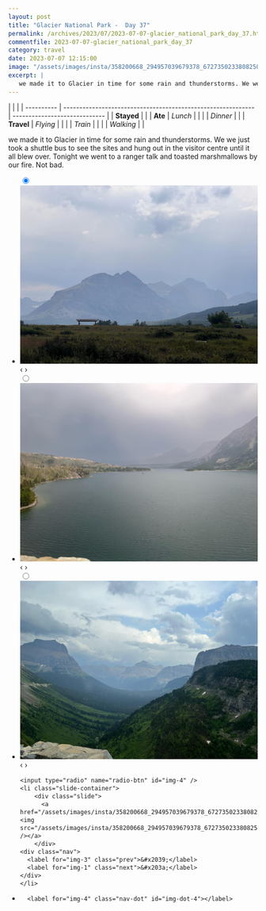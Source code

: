 ```yaml
---
layout: post
title: "Glacier National Park -  Day 37"
permalink: /archives/2023/07/2023-07-07-glacier_national_park_day_37.html
commentfile: 2023-07-07-glacier_national_park_day_37
category: travel
date: 2023-07-07 12:15:00
image: "/assets/images/insta/358200668_294957039679378_6727350233808250342_n_18001971565749297.jpg"
excerpt: |
   we made it to Glacier in time for some rain and thunderstorms. We we just took a shuttle bus to see the sites and hung out in the visitor centre until it all blew over. Tonight we went to a ranger talk and toasted marshmallows by our fire. Not bad.
---
```


|            |                                                              |
| ---------- | ------------------------------------------------------------ | ----------------------------- |
| **Stayed** |  |
| **Ate**    | _Lunch_                                                      |          |
|            | _Dinner_                                                     |          |
| **Travel** | _Flying_                                                     |          |
|            | _Train_                                                      |          |
|            | _Walking_                                                    |          |


 we made it to Glacier in time for some rain and thunderstorms. We we just took a shuttle bus to see the sites and hung out in the visitor centre until it all blew over. Tonight we went to a ranger talk and toasted marshmallows by our fire. Not bad.


<ul class="slides">
    <input type="radio" name="radio-btn" id="img-1" checked="checked" />
    <li class="slide-container">
        <div class="slide">
          <a href="/assets/images/insta/358504808_1195130667797829_2855220708444702185_n_17997436033949164.jpg"><img src="/assets/images/insta/358504808_1195130667797829_2855220708444702185_n_17997436033949164.jpg" /></a>
        </div>
    <div class="nav">
      <label for="img-4" class="prev">&#x2039;</label>
      <label for="img-2" class="next">&#x203a;</label>
    </div>
    </li>
        <input type="radio" name="radio-btn" id="img-2"  />
    <li class="slide-container">
        <div class="slide">
          <a href="/assets/images/insta/358351947_1013279903418151_4783215762242969534_n_18000773473780226.jpg"><img src="/assets/images/insta/358351947_1013279903418151_4783215762242969534_n_18000773473780226.jpg" /></a>
        </div>
    <div class="nav">
      <label for="img-1" class="prev">&#x2039;</label>
      <label for="img-3" class="next">&#x203a;</label>
    </div>
    </li>
        <input type="radio" name="radio-btn" id="img-3"  />
    <li class="slide-container">
        <div class="slide">
          <a href="/assets/images/insta/358185642_246902458132274_415076265625626082_n_18010435591738448.jpg"><img src="/assets/images/insta/358185642_246902458132274_415076265625626082_n_18010435591738448.jpg" /></a>
        </div>
    <div class="nav">
      <label for="img-2" class="prev">&#x2039;</label>
      <label for="img-4" class="next">&#x203a;</label>
    </div>
    </li>
    
    <input type="radio" name="radio-btn" id="img-4" />
    <li class="slide-container">
        <div class="slide">
          <a href="/assets/images/insta/358200668_294957039679378_6727350233808250342_n_18001971565749297.jpg"><img src="/assets/images/insta/358200668_294957039679378_6727350233808250342_n_18001971565749297.jpg" /></a>
        </div>
    <div class="nav">
      <label for="img-3" class="prev">&#x2039;</label>
      <label for="img-1" class="next">&#x203a;</label>
    </div>
    </li>
			
<li class="nav-dots">
      <label for="img-1" class="nav-dot" id="img-dot-1"></label>
      <label for="img-2" class="nav-dot" id="img-dot-2"></label>
      <label for="img-3" class="nav-dot" id="img-dot-3"></label>

      <label for="img-4" class="nav-dot" id="img-dot-4"></label>

</li>
</ul>        
             

		